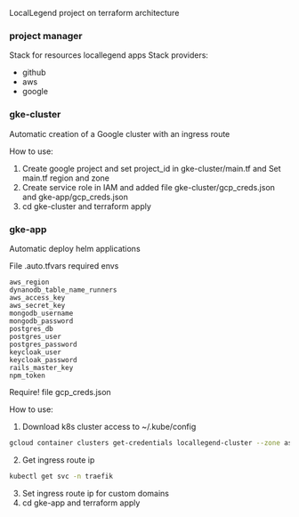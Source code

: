LocalLegend project on terraform architecture

### project manager
Stack for resources locallegend apps
Stack providers:
* github
* aws
* google
### gke-cluster
Automatic creation of a Google cluster with an ingress route

How to use:
1. Create google project and set project_id in gke-cluster/main.tf and Set main.tf region and zone
2. Create service role in IAM and added file gke-cluster/gcp_creds.json and gke-app/gcp_creds.json
3. cd gke-cluster and terraform apply

### gke-app
Automatic deploy helm applications

File .auto.tfvars required envs
```env
aws_region
dynanodb_table_name_runners
aws_access_key
aws_secret_key
mongodb_username
mongodb_password
postgres_db
postgres_user
postgres_password
keycloak_user
keycloak_password
rails_master_key
npm_token
```

Require! file gcp_creds.json

How to use:
1. Download k8s cluster access to  ~/.kube/config 
```bash
gcloud container clusters get-credentials locallegend-cluster --zone asia-northeast1-a
```
2. Get ingress route ip
```bash
kubectl get svc -n traefik
```
3. Set ingress route ip for custom domains
4. cd gke-app and terraform apply












